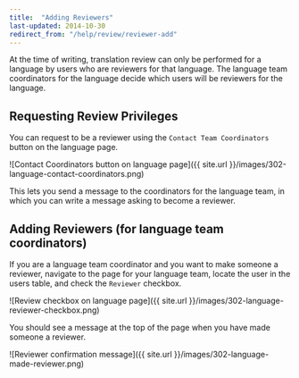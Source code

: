 ```yaml
---
title:  "Adding Reviewers"
last-updated: 2014-10-30
redirect_from: "/help/review/reviewer-add"
---
```


At the time of writing, translation review can only be performed for a language by users who are reviewers for that language. The language team coordinators for the language decide which users will be reviewers for the language.

## Requesting Review Privileges

You can request to be a reviewer using the `Contact Team Coordinators` button on the language page.

![Contact Coordinators button on language page]({{ site.url }}/images/302-language-contact-coordinators.png)

This lets you send a message to the coordinators for the language team, in which you can write a message asking to become a reviewer.

## Adding Reviewers (for language team coordinators)

If you are a language team coordinator and you want to make someone a reviewer, navigate to the page for your language team, locate the user in the users table, and check the `Reviewer` checkbox.

![Review checkbox on language page]({{ site.url }}/images/302-language-reviewer-checkbox.png)

You should see a message at the top of the page when you have made someone a reviewer.

![Reviewer confirmation message]({{ site.url }}/images/302-language-made-reviewer.png)
